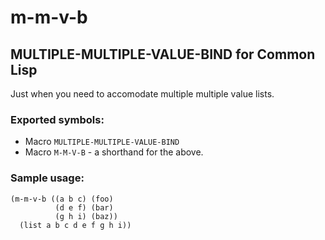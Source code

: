 # m-m-v-b
## MULTIPLE-MULTIPLE-VALUE-BIND for Common Lisp

Just when you need to accomodate multiple multiple value lists.

### Exported symbols:
  * Macro `MULTIPLE-MULTIPLE-VALUE-BIND`
  * Macro `M-M-V-B` - a shorthand for the above.

### Sample usage:
```common-lisp
(m-m-v-b ((a b c) (foo)
          (d e f) (bar)
          (g h i) (baz))
  (list a b c d e f g h i))
```
